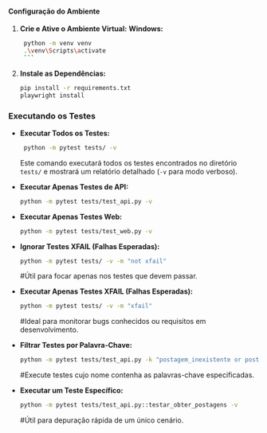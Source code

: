 #### Configuração do Ambiente

1.  **Crie e Ative o Ambiente Virtual:**
    **Windows:**
       ```bash
        python -m venv venv
        .\venv\Scripts\activate
        ```
2.  **Instale as Dependências:**
    ```bash
    pip install -r requirements.txt
    playwright install
    ```

### Executando os Testes
* **Executar Todos os Testes:**
   ```bash
    python -m pytest tests/ -v
    ```
    Este comando executará todos os testes encontrados no diretório `tests/` e mostrará um relatório detalhado (`-v` para modo verboso).

* **Executar Apenas Testes de API:**
    ```bash
    python -m pytest tests/test_api.py -v
    ```

* **Executar Apenas Testes Web:**
    ```bash
    python -m pytest tests/test_web.py -v
    ```

* **Ignorar Testes XFAIL (Falhas Esperadas):**
    ```bash
    python -m pytest tests/ -v -m "not xfail"
    ```
    #Útil para focar apenas nos testes que devem passar.

* **Executar Apenas Testes XFAIL (Falhas Esperadas):**
    ```bash
    python -m pytest tests/ -v -m "xfail"
    ```
    #Ideal para monitorar bugs conhecidos ou requisitos em desenvolvimento.

* **Filtrar Testes por Palavra-Chave:**
    ```bash
    python -m pytest tests/test_api.py -k "postagem_inexistente or post_invalido" -v
    ```
    #Execute testes cujo nome contenha as palavras-chave especificadas.

* **Executar um Teste Específico:**
    ```bash
    python -m pytest tests/test_api.py::testar_obter_postagens -v
    ```
    #Útil para depuração rápida de um único cenário.
